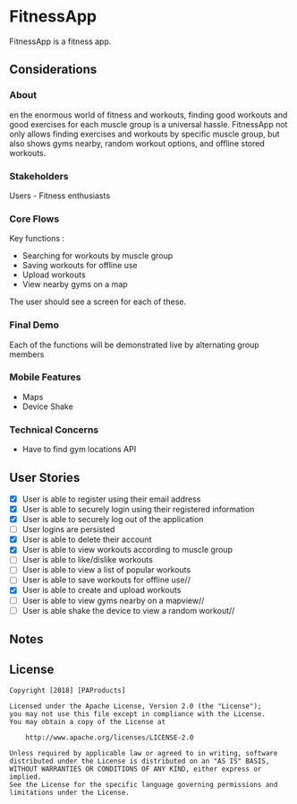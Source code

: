 # FitnessApp

FitnessApp is a fitness app.

## Considerations

### About
en the enormous world of fitness and workouts, finding good workouts and good exercises for each muscle group is a universal hassle. FitnessApp not only allows finding exercises and workouts by specific muscle group, but also shows gyms nearby, random workout options, and offline stored workouts. 

### Stakeholders
Users - Fitness enthusiasts

### Core Flows
Key functions :
- Searching for workouts by muscle group
- Saving workouts for offline use
- Upload workouts
- View nearby gyms on a map

The user should see a screen for each of these.

### Final Demo
Each of the functions will be demonstrated live by alternating group members

### Mobile Features
- Maps
- Device Shake

### Technical Concerns
- Have to find gym locations API

## User Stories

- [x] User is able to register using their email address
- [x] User is able to securely login using their registered information
- [x] User is able to securely log out of the application
- [ ] User logins are persisted
- [x] User is able to delete their account
- [x] User is able to view workouts according to muscle group
- [ ] User is able to like/dislike workouts
- [ ] User is able to view a list of popular workouts
- [ ] User is able to save workouts for offline use//
- [x] User is able to create and upload workouts
- [ ] User is able to view gyms nearby on a mapview//
- [ ] User is able shake the device to view a random workout//

## Notes

## License

    Copyright [2018] [PAProducts]

    Licensed under the Apache License, Version 2.0 (the "License");
    you may not use this file except in compliance with the License.
    You may obtain a copy of the License at

        http://www.apache.org/licenses/LICENSE-2.0

    Unless required by applicable law or agreed to in writing, software
    distributed under the License is distributed on an "AS IS" BASIS,
    WITHOUT WARRANTIES OR CONDITIONS OF ANY KIND, either express or implied.
    See the License for the specific language governing permissions and
    limitations under the License.
